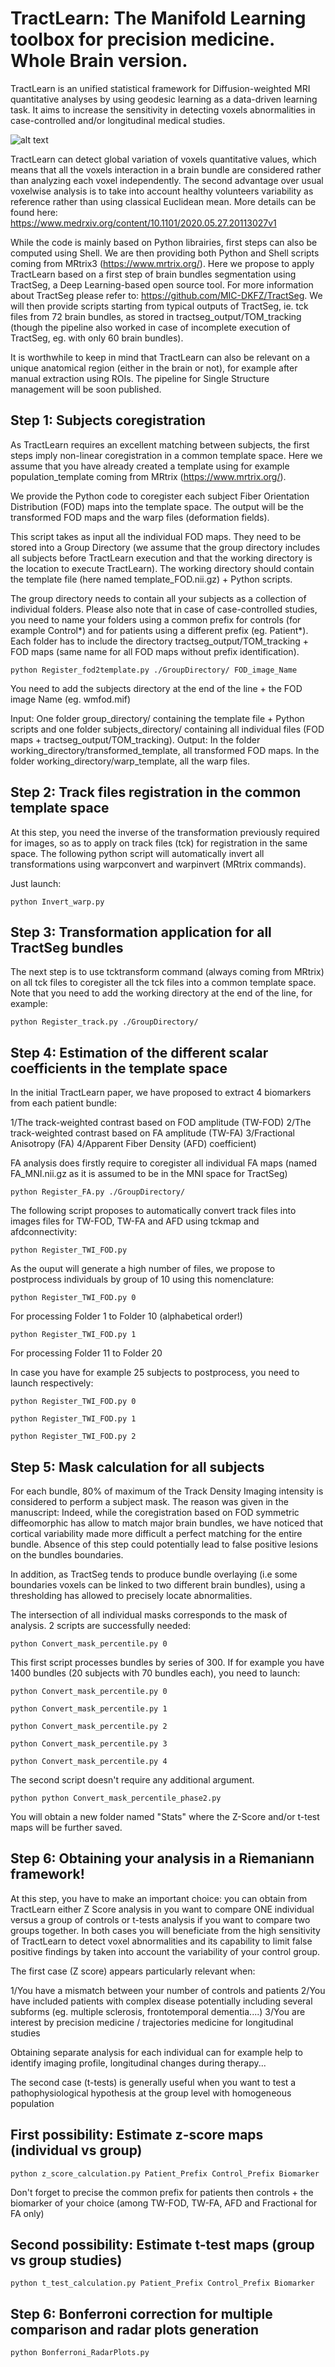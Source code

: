 # TractLearn: The Manifold Learning toolbox for precision medicine. Whole Brain version.

TractLearn is an unified statistical framework for Diffusion-weighted MRI quantitative analyses by using geodesic learning as a data-driven learning task. It aims to increase the sensitivity in detecting voxels abnormalities in case-controlled and/or longitudinal medical studies. 

![alt text](https://geodaisics.files.wordpress.com/2020/11/tractlearnexample.png "Example of TractLearn application to localize brain abnormality in a trauma patient") 

TractLearn can detect global variation of voxels quantitative values, which means that all the voxels interaction in a brain bundle are considered rather than analyzing each voxel independently. The second advantage over usual voxelwise analysis is to take into account healthy volunteers variability as reference rather than using classical Euclidean mean. More details can be found here: https://www.medrxiv.org/content/10.1101/2020.05.27.20113027v1

While the code is mainly based on Python librairies, first steps can also be computed using Shell. We are then providing both Python and Shell scripts coming from MRtrix3 (https://www.mrtrix.org/). Here we propose to apply TractLearn based on a first step of brain bundles segmentation using TractSeg, a Deep Learning-based open source tool. For more information about TractSeg please refer to: https://github.com/MIC-DKFZ/TractSeg. We will then provide scripts starting from typical outputs of TractSeg, ie. tck files from 72 brain bundles, as stored in tractseg_output/TOM_tracking (though the pipeline also worked in case of incomplete execution of TractSeg, eg. with only 60 brain bundles). 

It is worthwhile to keep in mind that TractLearn can also be relevant on a unique anatomical region (either in the brain or not), for example after manual extraction using ROIs. The pipeline for Single Structure management will be soon published.

## Step 1: Subjects coregistration

As TractLearn requires an excellent matching between subjects, the first steps imply non-linear coregistration in a common template space. 
Here we assume that you have already created a template using for example population_template coming from MRtrix (https://www.mrtrix.org/).

We provide the Python code to coregister each subject Fiber Orientation Distribution (FOD) maps into the template space. The output will be the transformed FOD maps and the warp files (deformation fields). 

This script takes as input all the individual FOD maps. They need to be stored into a Group Directory (we assume that the group directory includes all subjects before TractLearn execution and that the working directory is the location to execute TractLearn). The working directory should contain the template file (here named template_FOD.nii.gz) + Python scripts.

The group directory needs to contain all your subjects as a collection of individual folders. Please also note that in case of case-controlled studies, you need to name your folders using a common prefix for controls (for example Control*) and for patients using a different prefix (eg. Patient*).
Each folder has to include the directory tractseg_output/TOM_tracking + FOD maps (same name for all FOD maps without prefix identification).

```
python Register_fod2template.py ./GroupDirectory/ FOD_image_Name
```
You need to add the subjects directory at the end of the line + the FOD image Name (eg. wmfod.mif)

Input: One folder group_directory/ containing the template file + Python scripts and one folder subjects_directory/ containing all individual files (FOD maps +  tractseg_output/TOM_tracking).
Output: In the folder working_directory/transformed_template, all transformed FOD maps. In the folder working_directory/warp_template, all the warp files.


## Step 2: Track files registration in the common template space

At this step, you need the inverse of the transformation previously required for images, so as to apply on track files (tck) for registration in the same space. 
The following python script will automatically invert all transformations using warpconvert and warpinvert (MRtrix commands). 

Just launch:

```
python Invert_warp.py
```

## Step 3: Transformation application for all TractSeg bundles

The next step is to use tcktransform command (always coming from MRtrix) on all tck files to coregister all the tck files into a common template space. Note that you need to add the working directory at the end of the line, for example:
```
python Register_track.py ./GroupDirectory/
```

## Step 4: Estimation of the different scalar coefficients in the template space

In the initial TractLearn paper, we have proposed to extract 4 biomarkers from each patient bundle:

1/The track-weighted contrast based on FOD amplitude (TW-FOD)
2/The track-weighted contrast based on FA amplitude (TW-FA)
3/Fractional Anisotropy (FA)
4/Apparent Fiber Density (AFD) coefficient) 

FA analysis does firstly require to coregister all individual FA maps (named FA_MNI.nii.gz as it is assumed to be in the MNI space for TractSeg)

```
python Register_FA.py ./GroupDirectory/
```

The following script proposes to automatically convert track files into images files for TW-FOD, TW-FA and AFD using tckmap and afdconnectivity:

```
python Register_TWI_FOD.py
```

As the ouput will generate a high number of files, we propose to postprocess individuals by group of 10 using this nomenclature:

```
python Register_TWI_FOD.py 0
```

For processing Folder 1 to Folder 10 (alphabetical order!) 

```
python Register_TWI_FOD.py 1
```

For processing Folder 11 to Folder 20

In case you have for example 25 subjects to postprocess, you need to launch respectively:

```
python Register_TWI_FOD.py 0
```
```
python Register_TWI_FOD.py 1
```
```
python Register_TWI_FOD.py 2
```

## Step 5: Mask calculation for all subjects

For each bundle, 80% of maximum of the Track Density Imaging intensity is considered to perform a subject mask. The reason was given in the manuscript: Indeed, while the coregistration based on FOD symmetric diffeomorphic has allow to match major brain bundles, we have noticed that cortical variability made more difficult a perfect matching for the entire bundle. Absence of this step could potentially lead to false positive lesions on the bundles boundaries. 

In addition, as TractSeg tends to produce bundle overlaying (i.e some boundaries voxels can be linked to two different brain bundles), using a thresholding has allowed to precisely locate abnormalities.

The intersection of all individual masks corresponds to the mask of analysis. 2 scripts are successfully needed:

```
python Convert_mask_percentile.py 0
```
This first script processes bundles by series of 300. If for example you have 1400 bundles (20 subjects with 70 bundles each), you need to launch:

```
python Convert_mask_percentile.py 0
```
```
python Convert_mask_percentile.py 1
```
```
python Convert_mask_percentile.py 2
```
```
python Convert_mask_percentile.py 3
```
```
python Convert_mask_percentile.py 4
```

The second script doesn't require any additional argument.

```
python python Convert_mask_percentile_phase2.py
```
You will obtain a new folder named "Stats" where the Z-Score and/or t-test maps will be further saved.


## Step 6: Obtaining your analysis in a Riemaniann framework!

At this step, you have to make an important choice: you can obtain from TractLearn either Z Score analysis in you want to compare ONE individual versus a group of controls or t-tests analysis if you want to compare two groups together. In both cases you will beneficiate from the high sensitivity of TractLearn to detect voxel abnormalities and its capability to limit false positive findings by taken into account the variability of your control group.

The first case (Z score) appears particularly relevant when:

1/You have a mismatch between your number of controls and patients
2/You have included patients with complex disease potentially including several subforms (eg. multiple sclerosis, frontotemporal dementia....)
3/You are interest by precision medicine / trajectories medicine for longitudinal studies

Obtaining separate analysis for each individual can for example help to identify imaging profile, longitudinal changes during therapy...

The second case (t-tests) is generally useful when you want to test a pathophysiological hypothesis at the group level with homogeneous population

## First possibility: Estimate z-score maps (individual vs group)

```
python z_score_calculation.py Patient_Prefix Control_Prefix Biomarker
```

Don't forget to precise the common prefix for patients then controls + the biomarker of your choice (among TW-FOD, TW-FA, AFD and Fractional for FA only)


## Second possibility: Estimate t-test maps (group vs group studies)

```
python t_test_calculation.py Patient_Prefix Control_Prefix Biomarker
```

## Step 6: Bonferroni correction for multiple comparison and radar plots generation

```
python Bonferroni_RadarPlots.py
```



